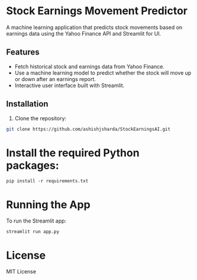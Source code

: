 
# Stock Earnings Movement Predictor

A machine learning application that predicts stock movements based on earnings data using the Yahoo Finance API and Streamlit for UI.

## Features
- Fetch historical stock and earnings data from Yahoo Finance.
- Use a machine learning model to predict whether the stock will move up or down after an earnings report.
- Interactive user interface built with Streamlit.

## Installation

1. Clone the repository:

```bash
git clone https://github.com/ashishjsharda/StockEarningsAI.git
```

# Install the required Python packages:
```
pip install -r requirements.txt
```
# Running the App
To run the Streamlit app:

```streamlit run app.py ```

# License
MIT License






